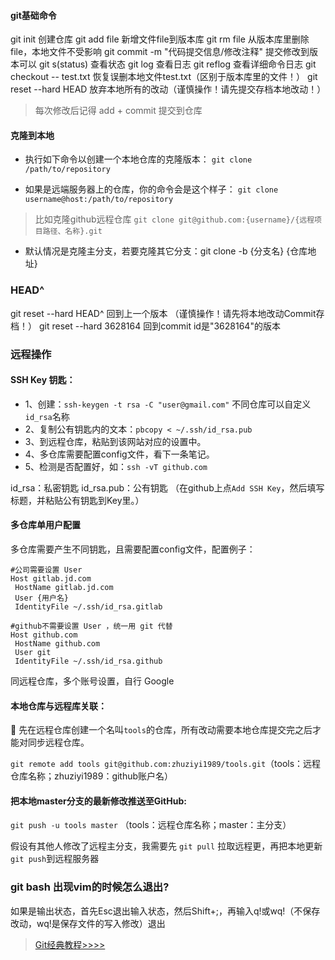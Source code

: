 #### git基础命令

git init 创建仓库
git add file  新增文件file到版本库
git rm file   从版本库里删除file，本地文件不受影响
git commit -m "代码提交信息/修改注释"  提交修改到版本可以
git s(status) 查看状态
git log  查看日志
git reflog 查看详细命令日志
git checkout -- test.txt   恢复误删本地文件test.txt（区别于版本库里的文件！）
git reset --hard HEAD  放弃本地所有的改动（谨慎操作！请先提交存档本地改动！）

> 每次修改后记得 add + commit 提交到仓库

#### 克隆到本地
* 执行如下命令以创建一个本地仓库的克隆版本：
`git clone /path/to/repository`

* 如果是远端服务器上的仓库，你的命令会是这个样子：
`git clone username@host:/path/to/repository`

> 比如克隆github远程仓库
> `git clone git@github.com:{username}/{远程项目路径、名称}.git`

* 默认情况是克隆主分支，若要克隆其它分支：git clone -b {分支名} {仓库地址}   

### HEAD^
git reset --hard HEAD^  回到上一个版本 （谨慎操作！请先将本地改动Commit存档！）
git reset --hard 3628164   回到commit id是"3628164"的版本

### 远程操作

#### SSH Key 钥匙：

* 1、创建：`ssh-keygen -t rsa -C "user@gmail.com"`
不同仓库可以自定义`id_rsa`名称
* 2、复制公有钥匙内的文本：`pbcopy < ~/.ssh/id_rsa.pub`
* 3、到远程仓库，粘贴到该网站对应的设置中。
* 4、多仓库需要配置config文件，看下一条笔记。
* 5、检测是否配置好，如：`ssh -vT github.com`

id_rsa：私密钥匙
id_rsa.pub：公有钥匙 （在github上点`Add SSH Key`，然后填写标题，并粘贴公有钥匙到Key里。）

#### 多仓库单用户配置

多仓库需要产生不同钥匙，且需要配置config文件，配置例子：

```
#公司需要设置 User
Host gitlab.jd.com
 HostName gitlab.jd.com
 User {用户名}
 IdentityFile ~/.ssh/id_rsa.gitlab

#github不需要设置 User ，统一用 git 代替
Host github.com
 HostName github.com
 User git
 IdentityFile ~/.ssh/id_rsa.github
```

同远程仓库，多个账号设置，自行 Google

#### 本地仓库与远程库关联：

🔑 先在远程仓库创建一个名叫`tools`的仓库，所有改动需要本地仓库提交完之后才能对同步远程仓库。

`git remote add tools git@github.com:zhuziyi1989/tools.git`（tools：远程仓库名称；zhuziyi1989：github账户名）

#### 把本地master分支的最新修改推送至GitHub:

`git push -u tools master`   （tools：远程仓库名称；master：主分支）

假设有其他人修改了远程主分支，我需要先 `git pull` 拉取远程更，再把本地更新`git push`到远程服务器

### git bash 出现vim的时候怎么退出?

如果是输出状态，首先Esc退出输入状态，然后Shift+;，再输入q!或wq!（不保存改动，wq!是保存文件的写入修改）退出

> [Git经典教程>>>>](https://lvwzhen.gitbooks.io/git-tutorial/content/)

